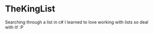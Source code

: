 # TheKingList
Searching through a list in c#
I learned to love working with lists so deal with it! :P

